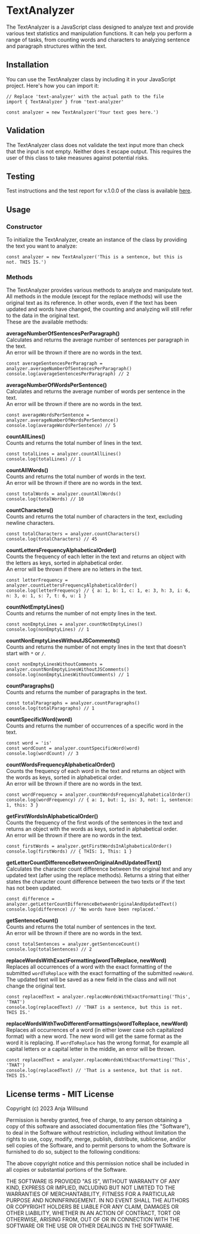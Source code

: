 # TextAnalyzer
The TextAnalyzer is a JavaScript class designed to analyze text and provide various text statistics and manipulation functions. It can help you perform a range of tasks, from counting words and characters to analyzing sentence and paragraph structures within the text.

## Installation
You can use the TextAnalyzer class by including it in your JavaScript project. Here's how you can import it:
```
// Replace 'text-analyzer' with the actual path to the file
import { TextAnalyzer } from 'text-analyzer' 

const analyzer = new TextAnalyzer('Your text goes here.')
```

## Validation
The TextAnalyzer class does not validate the text input more than check that the input is not empty. Neither does it escape output. This requires the user of this class to take measures against potential risks.

## Testing
Test instructions and the test report for v.1.0.0 of the class is available [here](testing.md).

## Usage
### Constructor
To initialize the TextAnalyzer, create an instance of the class by providing the text you want to analyze:
```
const analyzer = new TextAnalyzer('This is a sentence, but this is not. THIS IS.')
```

### Methods
The TextAnalyzer provides various methods to analyze and manipulate text. All methods in the module (except for the replace methods) will use the original text as its reference. In other words, even if the text has been updated and words have changed, the counting and analyzing will still refer to the data in the original text.  
These are the available methods:

**averageNumberOfSentencesPerParagraph()**  
Calculates and returns the average number of sentences per paragraph in the text.  
An error will be thrown if there are no words in the text.
```
const averageSentencesPerParagraph = analyzer.averageNumberOfSentencesPerParagraph()
console.log(averageSentencesPerParagraph) // 2
```

**averageNumberOfWordsPerSentence()**  
Calculates and returns the average number of words per sentence in the text.  
An error will be thrown if there are no words in the text.
```
const averageWordsPerSentence = analyzer.averageNumberOfWordsPerSentence()
console.log(averageWordsPerSentence) // 5
```

**countAllLines()**  
Counts and returns the total number of lines in the text.
```
const totalLines = analyzer.countAllLines()
console.log(totalLines) // 1
```

**countAllWords()**  
Counts and returns the total number of words in the text.  
An error will be thrown if there are no words in the text.
```
const totalWords = analyzer.countAllWords()
console.log(totalWords) // 10
```

**countCharacters()**  
Counts and returns the total number of characters in the text, excluding newline characters.
```
const totalCharacters = analyzer.countCharacters()
console.log(totalCharacters) // 45
```

**countLettersFrequencyAlphabeticalOrder()**  
Counts the frequency of each letter in the text and returns an object with the letters as keys, sorted in alphabetical order.  
An error will be thrown if there are no letters in the text.
```
const letterFrequency = analyzer.countLettersFrequencyAlphabeticalOrder()
console.log(letterFrequency) // { a: 1, b: 1, c: 1, e: 3, h: 3, i: 6, n: 3, o: 1, s: 7, t: 6, u: 1 }
```

**countNotEmptyLines()**  
Counts and returns the number of not empty lines in the text.
```
const nonEmptyLines = analyzer.countNotEmptyLines()
console.log(nonEmptyLines) // 1
```

**countNonEmptyLinesWithoutJSComments()**  
Counts and returns the number of not empty lines in the text that doesn't start with `*` or `/`.
```
const nonEmptyLinesWithoutComments = analyzer.countNonEmptyLinesWithoutJSComments()
console.log(nonEmptyLinesWithoutComments) // 1
```

**countParagraphs()**  
Counts and returns the number of paragraphs in the text.
```
const totalParagraphs = analyzer.countParagraphs()
console.log(totalParagraphs) // 1
```

**countSpecificWord(word)**  
Counts and returns the number of occurrences of a specific word in the text.
```
const word = 'is'
const wordCount = analyzer.countSpecificWord(word)
console.log(wordCount) // 3
```

**countWordsFrequencyAlphabeticalOrder()**  
Counts the frequency of each word in the text and returns an object with the words as keys, sorted in alphabetical order.  
An error will be thrown if there are no words in the text.
```
const wordFrequency = analyzer.countWordsFrequencyAlphabeticalOrder()
console.log(wordFrequency) // { a: 1, but: 1, is: 3, not: 1, sentence: 1, this: 3 }
```

**getFirstWordsInAlphabeticalOrder()**  
Counts the frequency of the first words of the sentences in the text and returns an object with the words as keys, sorted in alphabetical order.  
An error will be thrown if there are no words in the text.
```
const firstWords = analyzer.getFirstWordsInAlphabeticalOrder()
console.log(firstWords) // { THIS: 1, This: 1 }
```

**getLetterCountDifferenceBetweenOriginalAndUpdatedText()**  
Calculates the character count difference between the original text and any updated text (after using the replace methods). Returns a string that either states the character count difference between the two texts or if the text has not been updated.
```
const difference = analyzer.getLetterCountDifferenceBetweenOriginalAndUpdatedText()
console.log(difference) // 'No words have been replaced.'
```

**getSentenceCount()**  
Counts and returns the total number of sentences in the text.  
An error will be thrown if there are no words in the text.

```
const totalSentences = analyzer.getSentenceCount()
console.log(totalSentences) // 2
```

**replaceWordsWithExactFormatting(wordToReplace, newWord)**  
Replaces all occurrences of a word with the exact formatting of the submitted `wordToReplace` with the exact formatting of the submitted `newWord`. The updated text will be saved as a new field in the class and will not change the original text. 
```
const replacedText = analyzer.replaceWordsWithExactFormatting('This', 'THAT')
console.log(replacedText) // 'THAT is a sentence, but this is not. THIS IS.'
```

**replaceWordsWithTwoDifferentFormattings(wordToReplace, newWord)**  
Replaces all occurrences of a word (in either lower case och capitalized format) with a new word. The new word will get the same format as the word it is replacing. If `wordToReplace` has the wrong format, for example all capital letters or a capital letter in the middle, an error will be thrown.
```
const replacedText = analyzer.replaceWordsWithExactFormatting('This', 'THAT')
console.log(replacedText) // 'That is a sentence, but that is not. THIS IS.'
```

## License terms - MIT License
Copyright (c) 2023 Anja Willsund

Permission is hereby granted, free of charge, to any person obtaining a copy
of this software and associated documentation files (the "Software"), to deal
in the Software without restriction, including without limitation the rights
to use, copy, modify, merge, publish, distribute, sublicense, and/or sell
copies of the Software, and to permit persons to whom the Software is
furnished to do so, subject to the following conditions:

The above copyright notice and this permission notice shall be included in all
copies or substantial portions of the Software.

THE SOFTWARE IS PROVIDED "AS IS", WITHOUT WARRANTY OF ANY KIND, EXPRESS OR
IMPLIED, INCLUDING BUT NOT LIMITED TO THE WARRANTIES OF MERCHANTABILITY,
FITNESS FOR A PARTICULAR PURPOSE AND NONINFRINGEMENT. IN NO EVENT SHALL THE
AUTHORS OR COPYRIGHT HOLDERS BE LIABLE FOR ANY CLAIM, DAMAGES OR OTHER
LIABILITY, WHETHER IN AN ACTION OF CONTRACT, TORT OR OTHERWISE, ARISING FROM,
OUT OF OR IN CONNECTION WITH THE SOFTWARE OR THE USE OR OTHER DEALINGS IN THE
SOFTWARE.
